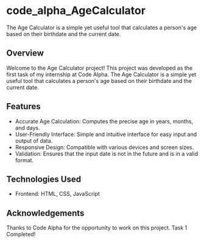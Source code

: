 # code_alpha_AgeCalculator
The Age Calculator is a simple yet useful tool that calculates a person's age based on their birthdate and the current date.
## Overview
Welcome to the Age Calculator project! This project was developed as the first task of my internship at Code Alpha. The Age Calculator is a simple yet useful tool that calculates a person's age based on their birthdate and the current date.

## Features
* Accurate Age Calculation: Computes the precise age in years, months, and days.
* User-Friendly Interface: Simple and intuitive interface for easy input and output of data.
* Responsive Design: Compatible with various devices and screen sizes.
* Validation: Ensures that the input date is not in the future and is in a valid format.

## Technologies Used
* Frontend: HTML, CSS, JavaScript

## Acknowledgements
Thanks to Code Alpha for the opportunity to work on this project.
Task 1 Completed!
